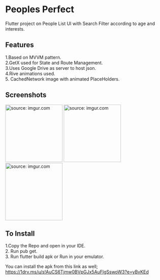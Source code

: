 # Peoples Perfect

Flutter project on People List UI with Search Filter according to age and interests.

## Features

1.Based on MVVM pattern.<Br>
2.GetX used for State and Route Management.<Br>
3.Uses Google Drive as server to host json.<Br>
4.Rive animations used.<Br>
5. CachedNetwork image with animated PlaceHolders.<Br>

## Screenshots
<a href="https://imgur.com/o6TBMSq"><img src="https://i.imgur.com/o6TBMSq.png" title="source: imgur.com" width = "180" /></a>
<a href="https://imgur.com/NZ5ri8s"><img src="https://i.imgur.com/NZ5ri8s.png" title="source: imgur.com" width = "180" /></a>
<a href="https://imgur.com/1IU6LvT"><img src="https://i.imgur.com/1IU6LvT.png" title="source: imgur.com" width = "180" /></a>
  
## To Install 
  1.Copy the Repo and open in your IDE.<Br>
  2. Run pub get.<Br>
  3. Run flutter build apk or Run in your emulator.<Br>
  
  You can install the apk from this link as well;<Br>
  https://1drv.ms/u/s!AuCS6Tjmw0BVpGJx5AuFlgSswoW3?e=yBvKEd
